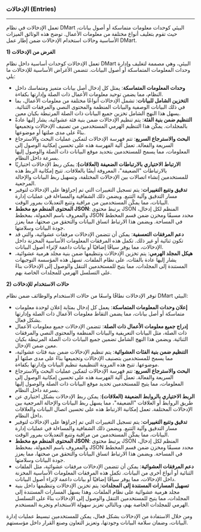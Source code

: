### **الإدخالات** (Entries)

---

تعمل الإدخالات في نظام DMart البيئي كوحدات معلومات متماسكة أو أصول بيانات، حيث تقوم بتغليف أنواع مختلفة من معلومات الأعمال. توضح هذه الوثائق الميزات الأساسية وحالات استخدام الإدخالات ضمن إطار عمل DMart.

**1) الغرض من الإدخالات**

تعمل الإدخالات كوحدات أساسية داخل نظام DMart البيئي، وهي مصممة لتغليف وإدارة وحدات المعلومات المتماسكة أو أصول البيانات. تتضمن الأغراض الأساسية للإدخالات ما يلي:

- **وحدات المعلومات المتماسكة**: يمثل كل إدخال أصل بيانات متميز ومتماسك داخل النظام، مما يضمن توحيد معلومات الأعمال ذات الصلة وإدارتها بكفاءة.
- **التخزين الشامل للبيانات**: تشمل الإدخالات أنواعًا مختلفة من معلومات الأعمال، بما في ذلك البيانات الوصفية والبيانات المنظمة والمحتوى النصي والمرفقات الثنائية. يسهل هذا النهج الشامل تخزين جميع البيانات ذات الصلة المرتبطة بكيان معين.
- **التنظيم ضمن بنية الفئة**: يتم تنظيم الإدخالات ضمن بنية فئة عشوائية، يشار إليها عادةً بالمجلدات. يمكّن هذا التنظيم الهرمي المستخدمين من تصنيف الإدخالات وتجميعها بناءً على مدى صلتها أو موضوعها.
- **البحث والاسترجاع السريع**: تتم فهرسة الإدخالات لتمكين عمليات البحث والاسترجاع السريعة والفعالة. تعمل آلية الفهرسة هذه على تحسين إمكانية الوصول إلى المعلومات، مما يسمح للمستخدمين بتحديد موقع البيانات ذات الصلة والوصول إليها بسرعة داخل النظام.
- **الارتباط الاختياري بالارتباطات الضعيفة (العلاقات)**: يمكن ربط الإدخالات اختياريًا بالارتباطات "الضعيفة"، المعروفة أيضًا بالعلاقات. تتيح إمكانية الربط هذه للمستخدمين إنشاء اتصالات بين الإدخالات المختلفة، وتسهيل ربط البيانات والإحالة المرجعية.
- **تدقيق وتتبع التغييرات**: يتم تسجيل التغييرات التي تم إجراؤها على الإدخالات لتوفير مسار التدقيق وآلية التتبع. ويضمن ذلك الشفافية والمساءلة في عمليات إدارة البيانات، مما يمكّن المستخدمين من مراقبة وتتبع التعديلات بمرور الوقت.
- **المحتوى المنظم مع مخطط JSON**: يرتبط محتوى JSON المنظم لكل إدخال، والمعروف باسم الحمولة، بمخطط JSON محدد مسبقًا ومخزن ضمن قسم المخطط في المساحة. ويضمن هذا الارتباط اتساق البيانات والتحقق من صحتها، مما يعزز جودة البيانات وسلامتها.
- **دعم المرفقات التعسفية**: يمكن أن تتضمن الإدخالات مرفقات عشوائية، والتي قد تكون ثنائية أو غير ذلك. تكمل هذه المرفقات المعلومات الأساسية المخزنة داخل الإدخالات، مما يوفر سياقًا إضافيًا أو بيانات داعمة لإثراء أصول البيانات.
- **هيكل المجلد الهرمي**: يتم تخزين الإدخالات وتنظيمها ضمن بنية مجلد هرمية عشوائية، يشار إليها عادة بالفئات، على نظام الملفات. تسهل هذه المؤسسة التوجيهات المستندة إلى المجلدات، مما يتيح للمستخدمين التنقل والوصول إلى الإدخالات بناءً على التسلسل الهرمي للمجلدات الخاصة بهم.

**2) حالات الاستخدام للإدخالات**

توفر الإدخالات نطاقًا واسعًا من حالات الاستخدام والوظائف ضمن نظام DMart البيئي:

- **إعلان وحدات المعلومات المتماسكة**: يعمل كل إدخال بمثابة إعلان لوحدة معلومات متماسكة أو أصل بيانات، مما يضمن التقاط معلومات الأعمال ذات الصلة وإدارتها بشكل فعال.
- **إدراج جميع معلومات الأعمال ذات الصلة**: تتضمن الإدخالات جميع معلومات الأعمال ذات الصلة، مثل البيانات التعريفية والبيانات المنظمة والمحتوى النصي والمرفقات الثنائية. ويضمن هذا النهج الشامل تضمين جميع البيانات ذات الصلة المرتبطة بكيان معين ضمن الإدخال.
- **التنظيم ضمن بنية الفئات العشوائية**: يتم تنظيم الإدخالات ضمن بنية فئات عشوائية، مما يسمح للمستخدمين بتصنيف الإدخالات وتجميعها بناءً على مدى صلتها أو موضوعها. تتيح هذه المرونة التنظيمية تنظيم البيانات وإدارتها بكفاءة.
- **البحث والاسترجاع السريع**: تتم فهرسة الإدخالات لتمكين عمليات البحث والاسترجاع السريعة والفعالة. تعمل آلية الفهرسة هذه على تحسين إمكانية الوصول إلى المعلومات، مما يتيح للمستخدمين تحديد موقع البيانات ذات الصلة والوصول إليها بسرعة داخل النظام.
- **الربط الاختياري بالروابط الضعيفة (العلاقات)**: يمكن ربط الإدخالات بشكل اختياري عن طريق الروابط أو العلاقات "الضعيفة"، مما يسهل ربط البيانات والإحالة المرجعية بين الإدخالات المختلفة. تعمل إمكانية الارتباط هذه على تحسين اتصال البيانات والعلاقات داخل النظام.
- **تدقيق وتتبع التغييرات**: يتم تسجيل التغييرات التي تم إجراؤها على الإدخالات لتوفير مسار التدقيق وآلية التتبع. ويضمن ذلك الشفافية والمساءلة في عمليات إدارة البيانات، مما يمكّن المستخدمين من مراقبة وتتبع التعديلات بمرور الوقت.
- **المحتوى المنظم مع مخطط JSON**: يرتبط محتوى JSON المنظم لكل إدخال، والمعروف باسم الحمولة، بمخطط JSON محدد مسبقًا ومخزن ضمن قسم المخطط في المساحة. ويضمن هذا الارتباط اتساق البيانات والتحقق من صحتها، مما يعزز جودة البيانات وسلامتها.
- **دعم المرفقات العشوائية**: يمكن أن تتضمن الإدخالات مرفقات عشوائية، مثل الملفات الثنائية أو أنواع أخرى من البيانات. تكمل هذه المرفقات المعلومات الأساسية المخزنة داخل الإدخالات، مما يوفر سياقًا إضافيًا أو بيانات داعمة لإثراء أصول البيانات.
- **تسهيل المسارات المستندة إلى المجلدات**: يتم تخزين الإدخالات وتنظيمها داخل بنية مجلد هرمية عشوائية على نظام الملفات. وهذا يسهل المسارات المستندة إلى المجلدات، مما يتيح للمستخدمين التنقل والوصول إلى الإدخالات بناءً على التسلسل الهرمي للمجلدات الخاصة بهم، وبالتالي تعزيز سهولة الاستخدام وتجربة المستخدم.

ومن خلال الاستفادة من الإدخالات بشكل فعال، يمكن للمستخدمين تبسيط عمليات إدارة البيانات، وضمان سلامة البيانات وجودتها، وتعزيز التعاون وصنع القرار داخل مؤسستهم.
